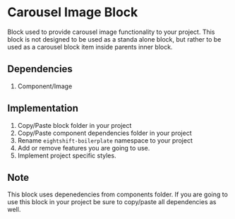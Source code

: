 # Carousel Image Block

Block used to provide carousel image functionality to your project. This block is not designed to be used as a standa alone block, but rather to be used as a carousel block item inside parents inner block.

## Dependencies

1. Component/Image

## Implementation
1. Copy/Paste block folder in your project
2. Copy/Paste component dependencies folder in your project
3. Rename `eightshift-boilerplate` namespace to your project
4. Add or remove features you are going to use.
5. Implement project specific styles.

## Note
This block uses depenedencies from components folder. If you are going to use this block in your project be sure to copy/paste all dependencies as well.
